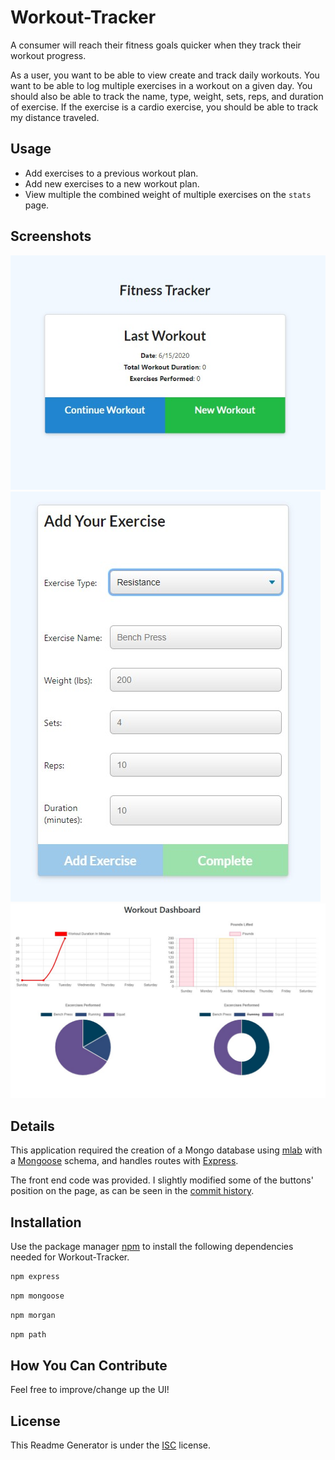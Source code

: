 # Workout-Tracker
A consumer will reach their fitness goals quicker when they track their workout progress.

As a user, you want to be able to view create and track daily workouts. You want to be able to log multiple exercises in a workout on a given day. You should also be able to track the name, type, weight, sets, reps, and duration of exercise. If the exercise is a cardio exercise, you should be able to track my distance traveled.

## Usage

* Add exercises to a previous workout plan.
* Add new exercises to a new workout plan.
* View multiple the combined weight of multiple exercises on the ```stats``` page.

## Screenshots

![Last Workout](public/img/scsh1.jpg?raw=true "Last Workout")
![Add Exercise](public/img/scsh2.jpg?raw=true "Add Exercise")
![Dashboard](public/img/scsh3.jpg?raw=true "Workout Charts")

## Details

This application required the creation of a Mongo database using [mlab](https://www.mlab.com/) with a [Mongoose](https://mongoosejs.com/) schema, and handles routes with [Express](https://expressjs.com/).

The front end code was provided. I slightly modified some of the buttons' position on the page, as can be seen in the [commit history](https://github.com/Jack-Aaron/Workout-Tracker/commit/ad0c12e1f4c47324af68c3635476e63a58af0703/).

## Installation

Use the package manager [npm](https://www.npmjs.com/) to install the following dependencies needed for Workout-Tracker.

```bash
npm express
```

```bash
npm mongoose
```

```bash
npm morgan
```

```bash
npm path
```

## How You Can Contribute
Feel free to improve/change up the UI!

## License
This Readme Generator is under the [ISC](https://www.isc.org/licenses/) license.
